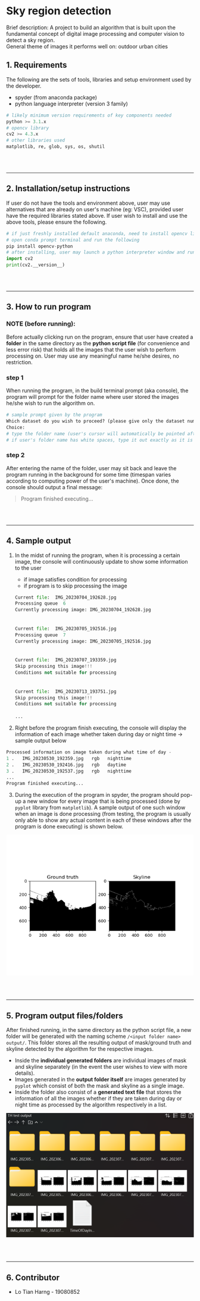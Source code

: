 # Sky region detection 
Brief description: A project to build an algorithm that is built upon the fundamental concept of digital image processing and computer vision to detect a sky region. <br> General theme of images it performs well on: outdoor urban cities


## 1. Requirements
The following are the sets of tools, libraries and setup environment used by the developer.
- spyder (from anaconda package)
- python language interpreter (version 3 family)
```python
# likely minimum version requirements of key components needed
python >= 3.1.x
# opencv library
cv2 >= 4.3.x
# other libraries used
matplotlib, re, glob, sys, os, shutil
```

<br><br>

---
## 2. Installation/setup instructions
If user do not have the tools and environment above, user may use alternatives that are already on user's machine (eg: VSC), provided user have the required libraries stated above. If user wish to install and use the above tools, please ensure the following.
```python
# if just freshly installed default anaconda, need to install opencv library
# open conda prompt terminal and run the following
pip install opencv-python
# after installing, user may launch a python interpreter window and run the following to check it is already installed
import cv2
print(cv2.__version__)
```

<br><br>

---
## 3. How to run program
### **NOTE (before running)**: 
Before actually clicking run on the program, ensure that user have created a **folder** in the same directory as the **python script file** (for convenience and less error risk) that holds all the images that the user wish to perform processing on. User may use any meaningful name he/she desires, no restriction. 

### **step 1**
When running the program, in the build terminal prompt (aka console), the program will prompt for the folder name where user stored the images he/she wish to run the algorithm on.
```python
# sample prompt given by the program
Which dataset do you wish to proceed? (please give only the dataset number as ur input)
Choice: 
# type the folder name (user's cursor will automatically be pointed after the "Choice:" as it is asking for user's input)
# if user's folder name has white spaces, type it out exactly as it is
```
### **step 2**
After entering the name of the folder, user may sit back and leave the program running in the background for some time (timespan varies according to computing power of the user's machine). Once done, the console should output a final message:
>Program finished executing...

<br><br>

---
## 4. Sample output

1. In the midst of running the program, when it is processing a certain image, the console will continuously update to show some information to the user
    - if image satisfies condition for processing
    - if program is to skip processing the image
    ```python
    Current file:  IMG_20230704_192628.jpg
    Processing queue  6
    Currently processing image: IMG_20230704_192628.jpg 


    Current file:  IMG_20230705_192516.jpg
    Processing queue  7
    Currently processing image: IMG_20230705_192516.jpg 


    Current file:  IMG_20230707_193359.jpg
    Skip processing this image!!!
    Conditions not suitable for processing


    Current file:  IMG_20230713_193751.jpg
    Skip processing this image!!!
    Conditions not suitable for processing

    ...
    ```

2. Right before the program finish executing, the console will display the information of each image whether taken during day or night time -> sample output below
```python
Processed information on image taken during what time of day -
1 .   IMG_20230530_192359.jpg   rgb   nighttime
2 .   IMG_20230530_192416.jpg   rgb   daytime
3 .   IMG_20230530_192537.jpg   rgb   nighttime
...
Program finished executing...
```

3. During the execution of the program in spyder, the program should pop-up a new window for every image that is being processed (done by `pyplot` library from `matplotlib`). A sample output of one such window when an image is done processing (from testing, the program is usually only able to show any actual content in each of these windows after the program is done executing) is shown below.

<!-- ![Sample image on pyplot generated output](readme_info/sample_pyplot.png) -->

<p align=center>
    <img src="readme_info/sample_pyplot.png" alt="Sample image on pyplot generated output">
</p>



<br><br>

---
## 5. Program output files/folders
After finished running, in the same directory as the python script file, a new folder will be generated with the naming scheme `/<input folder name> output/`. This folder stores all the resulting output of mask/ground truth and skyline detected by the algorithm for the respective images. <br>
- Inside the **individual generated folders** are individual images of mask and skyline separately (in the event the user wishes to view with more details).<br>
- Images generated in the **output folder itself** are images generated by `pyplot` which consist of both the mask and skyline as a single image.<br>
- Inside the folder also consist of a **generated text file** that stores the information of all the images whether if they are taken during day or night time as processed by the algorithm respectively in a list.

<!-- ![Sample image on output folder generation](readme_info/output_folder_content.png) -->

<p align=center>
    <img src="readme_info/output_folder_content.png" alt="Sample image on output folder generation">
</p>

<br><br>

---
## 6. Contributor
- Lo Tian Harng - 19080852